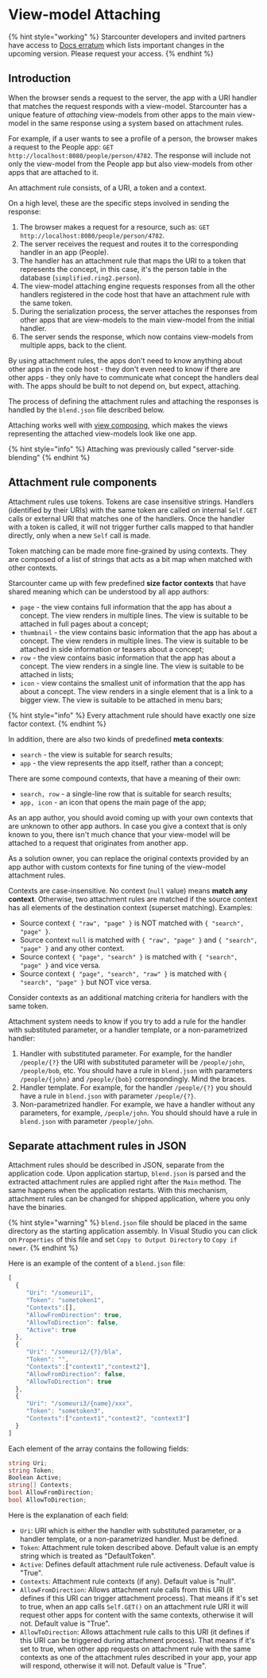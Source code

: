 # View-model Attaching

{% hint style="working" %} Starcounter developers and invited partners have access to [Docs erratum](https://github.com/Starcounter/RebelsLounge/wiki/Docs-erratum) which lists important changes in the upcoming version. Please request your access. {% endhint %}

## Introduction

When the browser sends a request to the server, the app with a URI handler that matches the request responds with a view-model. Starcounter has a unique feature of _attaching_ view-models from other apps to the main view-model in the same response using a system based on attachment rules.

For example, if a user wants to see a profile of a person, the browser makes a request to the People app: `GET http://localhost:8080/people/person/4782`. The response will include not only the view-model from the People app but also view-models from other apps that are attached to it.

An attachment rule consists, of a URI, a token and a context.

On a high level, these are the specific steps involved in sending the response:

1. The browser makes a request for a resource, such as:  `GET http://localhost:8080/people/person/4782`.
2. The server receives the request and routes it to the corresponding handler in an app \(People\).
3. The handler has an attachment rule that maps the URI to a token that represents the concept, in this case, it's the person table in the database \(`simplified.ring2.person`\). 
4. The view-model attaching engine requests responses from all the other handlers registered in the code host that have an attachment rule with the same token.
5. During the serialization process, the server attaches the responses from other apps that are view-models to the main view-model from the initial handler.
6. The server sends the response, which now contains view-models from multiple apps, back to the client.

By using attachment rules, the apps don't need to know anything about other apps in the code host - they don't even need to know if there are other apps - they only have to communicate what concept the handlers deal with. The apps should be built to not depend on, but expect, attaching.

The process of defining the attachment rules and attaching the responses is handled by the `blend.json` file described below.

Attaching works well with [view composing](view-composing.md), which makes the views representing the attached view-models look like one app.

{% hint style="info" %}
Attaching was previously called "server-side blending"
{% endhint %}

## Attachment rule components

Attachment rules use tokens. Tokens are case insensitive strings. Handlers (identified by their URIs) with the same token are called on internal `Self.GET` calls or external URI that matches one of the handlers. Once the handler with a token is called, it will not trigger further calls mapped to that handler directly, only when a new `Self` call is made.

Token matching can be made more fine-grained by using contexts. They are composed of a list of strings that acts as a bit map when matched with other contexts.

Starcounter came up with few predefined **size factor contexts** that have shared meaning which can be understood by all app authors:

* `page` - the view contains full information that the app has about a concept. The view renders in multiple lines. The view is suitable to be attached in full pages about a concept;
* `thumbnail` - the view contains basic information that the app has about a concept. The view renders in multiple lines. The view is suitable to be attached in side information or teasers about a concept;
* `row` - the view contains basic information that the app has about a concept. The view renders in a single line. The view is suitable to be attached in lists;
* `icon` - view contains the smallest unit of information that the app has about a concept. The view renders in a single element that is a link to a bigger view. The view is suitable to be attached in menu bars;

{% hint style="info" %} Every attachment rule should have exactly one size factor context. {% endhint %}

In addition, there are also two kinds of predefined **meta contexts**:

* `search` - the view is suitable for search results;
* `app` - the view represents the app itself, rather than a concept;

There are some compound contexts, that have a meaning of their own:

* `search, row` - a single-line row that is suitable for search results;
* `app, icon` - an icon that opens the main page of the app;

As an app author, you should avoid coming up with your own contexts that are unknown to other app authors. In case you give a context that is only known to you, there isn't much chance that your view-model will be attached to a request that originates from another app.

As a solution owner, you can replace the original contexts provided by an app author with custom contexts for fine tuning of the view-model attachment rules.

Contexts are case-insensitive. No context \(`null` value\) means **match any context**. Otherwise, two attachment rules are matched if the source context has all elements of the destination context (superset matching). Examples:

* Source context `{ "raw", "page" }` is NOT matched with `{ "search", "page" }`.
* Source context `null` is matched with `{ "raw", "page" }` and `{ "search", "page" }` and any other context.
* Source context `{ "page", "search" }` is matched with `{ "search", "page" }` and vice versa.
* Source context `{ "page", "search", "raw" }` is matched with `{ "search", "page" }` but NOT vice versa.

Consider contexts as an additional matching criteria for handlers with the same token.

Attachment system needs to know if you try to add a rule for the handler with substituted parameter, or a handler template, or a non-parametrized handler:
1. Handler with substituted parameter. For example, for the handler `/people/{?}` the URI with substituted parameter will be `/people/john`, `/people/bob`, etc. You should have a rule in `blend.json` with parameters `/people/{john}` and `/people/{bob}` correspondingly. Mind the braces.
2. Handler template. For example, for the handler `/people/{?}` you should have a rule in `blend.json` with parameter `/people/{?}`.
3. Non-parametrized handler. For example, we have a handler without any parameters, for example, `/people/john`. You should should have a rule in `blend.json` with parameter `/people/john`.

## Separate attachment rules in JSON

Attachment rules should be described in JSON, separate from the application code. Upon application startup, `blend.json` is parsed and the extracted attachment rules are applied right after the `Main` method. The same happens when the application restarts. With this mechanism, attachment rules can be changed for shipped application, where you only have the binaries. 

{% hint style="warning" %} `blend.json` file should be placed in the same directory as the starting application assembly. In Visual Studio you can click on `Properties` of this file and set `Copy to Output Directory` to `Copy if newer`. {% endhint %}

Here is an example of the content of a `blend.json` file:

```javascript
[
  {
     "Uri": "/someuri1",
     "Token": "sometoken1",
     "Contexts":[],
     "AllowFromDirection": true,
     "AllowToDirection": false,
     "Active": true
  },
  {
     "Uri": "/someuri2/{?}/bla",
     "Token": "",
     "Contexts":["context1","context2"],
     "AllowFromDirection": false,
     "AllowToDirection": true
  },
  {
     "Uri": "/someuri3/{name}/xxx",
     "Token": "sometoken3",
     "Contexts":["context1","context2", "context3"]
  }
]
```

Each element of the array contains the following fields:

```csharp
string Uri; 
string Token;
Boolean Active;
string[] Contexts;
bool AllowFromDirection;
bool AllowToDirection;
```

Here is the explanation of each field:
* `Uri`: URI which is either the handler with substituted parameter, or a handler template, or a non-parametrized handler. Must be defined.
* `Token`: Attachment rule token described above. Default value is an empty string which is treated as "DefaultToken".
* `Active`: Defines default attachment rule rule activeness. Default value is "True".
* `Contexts`: Attachment rule contexts (if any). Default value is "null".
* `AllowFromDirection`: Allows attachment rule calls from this URI (it defines if this URI can trigger attachment process). That means if it's set to true, when an app calls `Self.GET()` on an attachment rule URI it will request other apps for content with the same contexts, otherwise it will not. Default value is "True".
* `AllowToDirection`: Allows attachment rule calls to this URI (it defines if this URI can be triggered during attachment process). That means if it's set to true, when other app requests on attachment rule with the same contexts as one of the attachment rules described in your app, your app will respond, otherwise it will not. Default value is "True".
